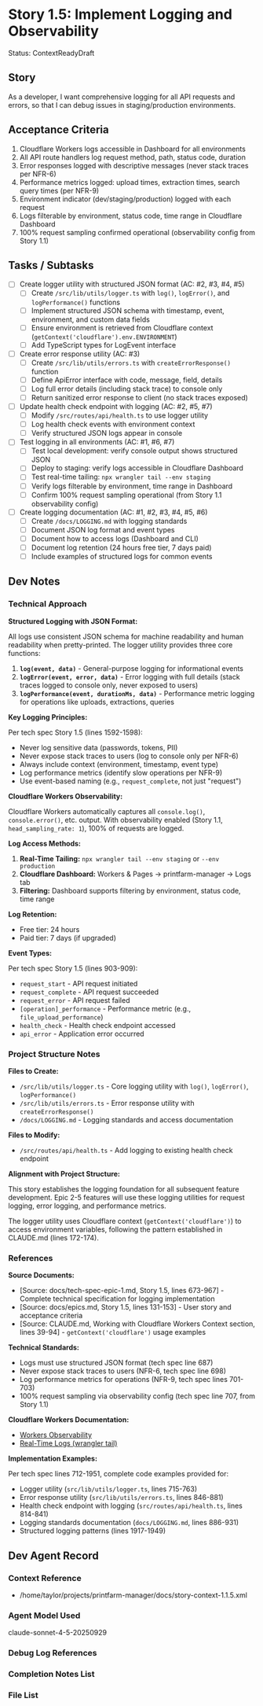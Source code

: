 # Story 1.5: Implement Logging and Observability

Status: ContextReadyDraft

## Story

As a developer,
I want comprehensive logging for all API requests and errors,
so that I can debug issues in staging/production environments.

## Acceptance Criteria

1. Cloudflare Workers logs accessible in Dashboard for all environments
2. All API route handlers log request method, path, status code, duration
3. Error responses logged with descriptive messages (never stack traces per NFR-6)
4. Performance metrics logged: upload times, extraction times, search query times (per NFR-9)
5. Environment indicator (dev/staging/production) logged with each request
6. Logs filterable by environment, status code, time range in Cloudflare Dashboard
7. 100% request sampling confirmed operational (observability config from Story 1.1)

## Tasks / Subtasks

- [ ] Create logger utility with structured JSON format (AC: #2, #3, #4, #5)
  - [ ] Create `/src/lib/utils/logger.ts` with `log()`, `logError()`, and `logPerformance()` functions
  - [ ] Implement structured JSON schema with timestamp, event, environment, and custom data fields
  - [ ] Ensure environment is retrieved from Cloudflare context (`getContext('cloudflare').env.ENVIRONMENT`)
  - [ ] Add TypeScript types for LogEvent interface

- [ ] Create error response utility (AC: #3)
  - [ ] Create `/src/lib/utils/errors.ts` with `createErrorResponse()` function
  - [ ] Define ApiError interface with code, message, field, details
  - [ ] Log full error details (including stack trace) to console only
  - [ ] Return sanitized error response to client (no stack traces exposed)

- [ ] Update health check endpoint with logging (AC: #2, #5, #7)
  - [ ] Modify `/src/routes/api/health.ts` to use logger utility
  - [ ] Log health check events with environment context
  - [ ] Verify structured JSON logs appear in console

- [ ] Test logging in all environments (AC: #1, #6, #7)
  - [ ] Test local development: verify console output shows structured JSON
  - [ ] Deploy to staging: verify logs accessible in Cloudflare Dashboard
  - [ ] Test real-time tailing: `npx wrangler tail --env staging`
  - [ ] Verify logs filterable by environment, time range in Dashboard
  - [ ] Confirm 100% request sampling operational (from Story 1.1 observability config)

- [ ] Create logging documentation (AC: #1, #2, #3, #4, #5, #6)
  - [ ] Create `/docs/LOGGING.md` with logging standards
  - [ ] Document JSON log format and event types
  - [ ] Document how to access logs (Dashboard and CLI)
  - [ ] Document log retention (24 hours free tier, 7 days paid)
  - [ ] Include examples of structured logs for common events

## Dev Notes

### Technical Approach

**Structured Logging with JSON Format:**

All logs use consistent JSON schema for machine readability and human readability when pretty-printed. The logger utility provides three core functions:

1. **`log(event, data)`** - General-purpose logging for informational events
2. **`logError(event, error, data)`** - Error logging with full details (stack traces logged to console only, never exposed to users)
3. **`logPerformance(event, durationMs, data)`** - Performance metric logging for operations like uploads, extractions, queries

**Key Logging Principles:**

Per tech spec Story 1.5 (lines 1592-1598):
- Never log sensitive data (passwords, tokens, PII)
- Never expose stack traces to users (log to console only per NFR-6)
- Always include context (environment, timestamp, event type)
- Log performance metrics (identify slow operations per NFR-9)
- Use event-based naming (e.g., `request_complete`, not just "request")

**Cloudflare Workers Observability:**

Cloudflare Workers automatically captures all `console.log()`, `console.error()`, etc. output. With observability enabled (Story 1.1, `head_sampling_rate: 1`), 100% of requests are logged.

**Log Access Methods:**

1. **Real-Time Tailing:** `npx wrangler tail --env staging` or `--env production`
2. **Cloudflare Dashboard:** Workers & Pages → printfarm-manager → Logs tab
3. **Filtering:** Dashboard supports filtering by environment, status code, time range

**Log Retention:**
- Free tier: 24 hours
- Paid tier: 7 days (if upgraded)

**Event Types:**

Per tech spec Story 1.5 (lines 903-909):
- `request_start` - API request initiated
- `request_complete` - API request succeeded
- `request_error` - API request failed
- `[operation]_performance` - Performance metric (e.g., `file_upload_performance`)
- `health_check` - Health check endpoint accessed
- `api_error` - Application error occurred

### Project Structure Notes

**Files to Create:**

- `/src/lib/utils/logger.ts` - Core logging utility with `log()`, `logError()`, `logPerformance()`
- `/src/lib/utils/errors.ts` - Error response utility with `createErrorResponse()`
- `/docs/LOGGING.md` - Logging standards and access documentation

**Files to Modify:**

- `/src/routes/api/health.ts` - Add logging to existing health check endpoint

**Alignment with Project Structure:**

This story establishes the logging foundation for all subsequent feature development. Epic 2-5 features will use these logging utilities for request logging, error logging, and performance metrics.

The logger utility uses Cloudflare context (`getContext('cloudflare')`) to access environment variables, following the pattern established in CLAUDE.md (lines 172-174).

### References

**Source Documents:**

- [Source: docs/tech-spec-epic-1.md, Story 1.5, lines 673-967] - Complete technical specification for logging implementation
- [Source: docs/epics.md, Story 1.5, lines 131-153] - User story and acceptance criteria
- [Source: CLAUDE.md, Working with Cloudflare Workers Context section, lines 39-94] - `getContext('cloudflare')` usage examples

**Technical Standards:**

- Logs must use structured JSON format (tech spec line 687)
- Never expose stack traces to users (NFR-6, tech spec line 698)
- Log performance metrics for operations (NFR-9, tech spec lines 701-703)
- 100% request sampling via observability config (tech spec line 707, from Story 1.1)

**Cloudflare Workers Documentation:**

- [Workers Observability](https://developers.cloudflare.com/workers/observability/logging/)
- [Real-Time Logs (wrangler tail)](https://developers.cloudflare.com/workers/wrangler/commands/#tail)

**Implementation Examples:**

Per tech spec lines 712-1951, complete code examples provided for:
- Logger utility (`src/lib/utils/logger.ts`, lines 715-763)
- Error response utility (`src/lib/utils/errors.ts`, lines 846-881)
- Health check endpoint with logging (`src/routes/api/health.ts`, lines 814-841)
- Logging standards documentation (`docs/LOGGING.md`, lines 886-931)
- Structured logging patterns (lines 1917-1949)

## Dev Agent Record

### Context Reference

- /home/taylor/projects/printfarm-manager/docs/story-context-1.1.5.xml

### Agent Model Used

claude-sonnet-4-5-20250929

### Debug Log References

### Completion Notes List

### File List
